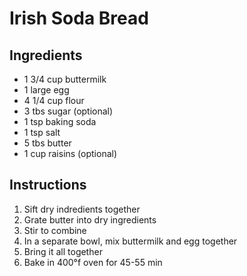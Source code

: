 # Irish Soda Bread

## Ingredients
 - 1 3/4 cup buttermilk
 - 1 large egg
 - 4 1/4 cup flour
 - 3 tbs sugar (optional)
 - 1 tsp baking soda
 - 1 tsp salt
 - 5 tbs butter
 - 1 cup raisins (optional)

## Instructions
 1. Sift dry indredients together
 2. Grate butter into dry ingredients
 3. Stir to combine
 4. In a separate bowl, mix buttermilk and egg together
 5. Bring it all together
 6. Bake in 400°f oven for 45-55 min
